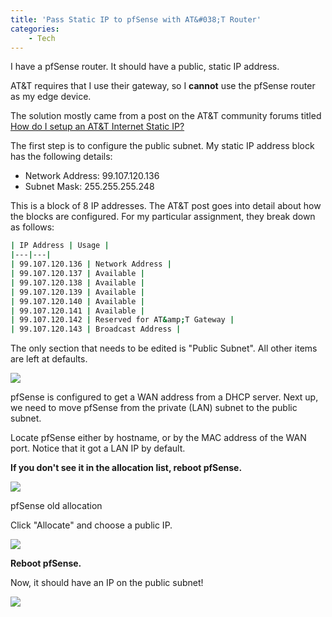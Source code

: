 ```yaml
---
title: 'Pass Static IP to pfSense with AT&#038;T Router'
categories:
    - Tech
---
```


I have a pfSense router. It should have a public, static IP address.

AT&amp;T requires that I use their gateway, so I **cannot** use the pfSense router as my edge device.

The solution mostly came from a post on the AT&amp;T community forums titled [How do I setup an AT&amp;T Internet Static IP?](https://forums.att.com/conversations/att-internet-features/how-do-i-setup-an-att-internet-static-ip/5defee02bad5f2f606ea4054)

The first step is to configure the public subnet. My static IP address block has the following details:

- Network Address: 99.107.120.136
- Subnet Mask: 255.255.255.248

This is a block of 8 IP addresses. The AT&amp;T post goes into detail about how the blocks are configured. For my particular assignment, they break down as follows:

```sh
| IP Address | Usage |
|---|---|
| 99.107.120.136 | Network Address |
| 99.107.120.137 | Available |
| 99.107.120.138 | Available |
| 99.107.120.139 | Available |
| 99.107.120.140 | Available |
| 99.107.120.141 | Available |
| 99.107.120.142 | Reserved for AT&amp;T Gateway |
| 99.107.120.143 | Broadcast Address |
```

The only section that needs to be edited is "Public Subnet". All other items are left at defaults.

![](https://www.saelzler.com/wp-content/uploads/2020/07/Subnets-and-DHCP.png)

pfSense is configured to get a WAN address from a DHCP server. Next up, we need to move pfSense from the private (LAN) subnet to the public subnet.

Locate pfSense either by hostname, or by the MAC address of the WAN port. Notice that it got a LAN IP by default.

**If you don't see it in the allocation list, reboot pfSense.**

![](https://www.saelzler.com/wp-content/uploads/2020/07/IP-Allocation-Before.png)

pfSense old allocation

Click "Allocate" and choose a public IP.

![](https://www.saelzler.com/wp-content/uploads/2020/07/Public-Fixed-Allocation.png)

**Reboot pfSense.**

Now, it should have an IP on the public subnet!

![](https://www.saelzler.com/wp-content/uploads/2020/07/IP-Allocation-After.png)
